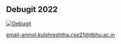 ## Debugit 2022
[![Debugit](./lib/copsWeek_debugit.png)](https://hackalog.copsiitbhu.co.in/hackathon/debug-it-2022)

 email-anmol.kulshreshtha.cse21@itbhu.ac.in
